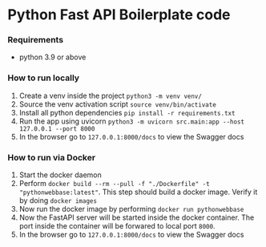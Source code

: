 # Python Fast API Boilerplate code

### Requirements
* python 3.9 or above

### How to run locally
1. Create a venv inside the project `python3 -m venv venv/`
1. Source the venv activation script `source venv/bin/activate`
1. Install all python dependencies `pip install -r requirements.txt`
1. Run the app using uvicorn `python3 -m uvicorn src.main:app --host 127.0.0.1 --port 8000`
1. In the browser go to `127.0.0.1:8000/docs` to view the Swagger docs
 
### How to run via Docker
1. Start the docker daemon
1. Perform `docker build --rm --pull -f "./Dockerfile" -t "pythonwebbase:latest"`. This step should build a docker image. Verify it by doing `docker images`
1. Now run the docker image by performing `docker run pythonwebbase`
1. Now the FastAPI server will be started inside the docker container. The port inside the container will be forwared to local port `8000`.
1. In the browser go to `127.0.0.1:8000/docs` to view the Swagger docs
